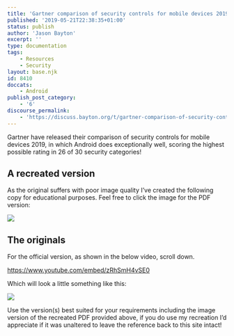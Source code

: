 ```yaml
---
title: 'Gartner comparison of security controls for mobile devices 2019'
published: '2019-05-21T22:38:35+01:00'
status: publish
author: 'Jason Bayton'
excerpt: ''
type: documentation
tags: 
    - Resources
    - Security
layout: base.njk
id: 8410
doccats:
    - Android
publish_post_category:
    - '6'
discourse_permalink:
    - 'https://discuss.bayton.org/t/gartner-comparison-of-security-controls-for-mobile-devices-2019/299'
---
```

Gartner have released their comparison of security controls for mobile devices 2019, in which Android does exceptionally well, scoring the highest possible rating in 26 of 30 security categories!

## A recreated version

As the original suffers with poor image quality I’ve created the following copy for educational purposes. Feel free to click the image for the PDF version:

[![](https://r2_worker.bayton.workers.dev/uploads/2019/05/Gartner-Comparison-of-Security-Controls-2019-copy-1.jpg)](https://r2_worker.bayton.workers.dev/download/doc/ae-general/Gartner_Comparison_of_Security_Controls_2019.pdf)

## The originals

For the official version, as shown in the below video, scroll down.

https://www.youtube.com/embed/zRhSmH4vSE0

Which will look a little something like this:

![](https://r2_worker.bayton.workers.dev/uploads/2019/05/0.png)

Use the version(s) best suited for your requirements including the image version of the recreated PDF provided above, if you do use my recreation I’d appreciate if it was unaltered to leave the reference back to this site intact!